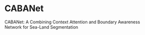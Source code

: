 # CABANet
CABANet: A Combining Context Attention and Boundary Awareness Network for Sea-Land Segmentation
